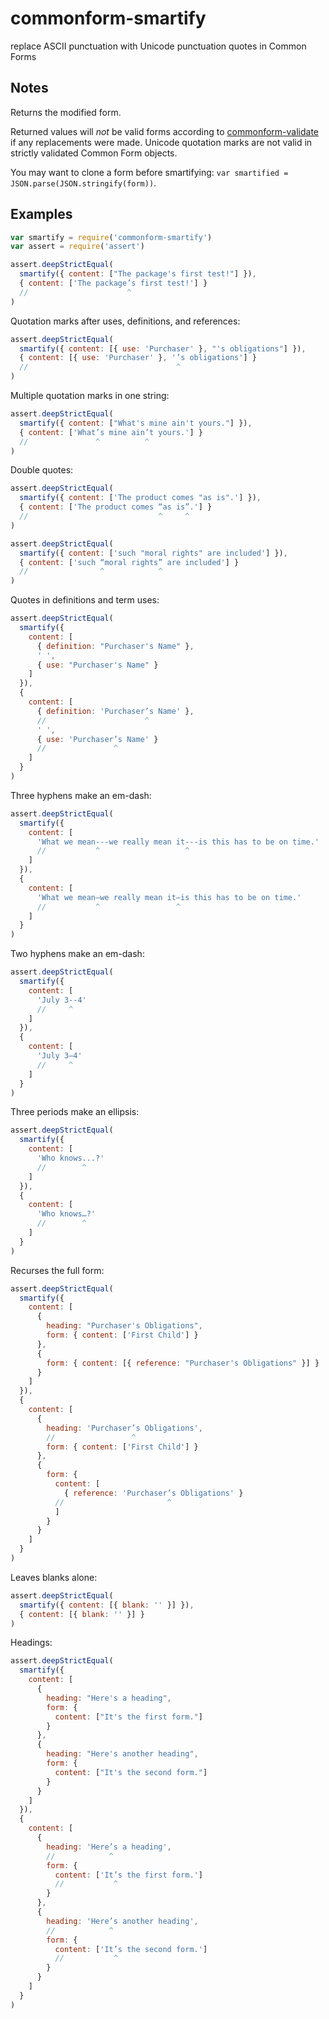 # commonform-smartify

replace ASCII punctuation with Unicode punctuation quotes in Common Forms

## Notes

Returns the modified form.

Returned values will _not_ be valid forms according to [commonform-validate](https://www.npmjs.com/package/commonform-validate) if any replacements were made.  Unicode quotation marks are not valid in strictly validated Common Form objects.

You may want to clone a form before smartifying: `var smartified = JSON.parse(JSON.stringify(form))`.

## Examples

```javascript
var smartify = require('commonform-smartify')
var assert = require('assert')

assert.deepStrictEqual(
  smartify({ content: ["The package's first test!"] }),
  { content: ['The package’s first test!'] }
  //                      ^
)
```

Quotation marks after uses, definitions, and references:

```javascript
assert.deepStrictEqual(
  smartify({ content: [{ use: 'Purchaser' }, "'s obligations"] }),
  { content: [{ use: 'Purchaser' }, '’s obligations'] }
  //                                 ^
)
```

Multiple quotation marks in one string:

```javascript
assert.deepStrictEqual(
  smartify({ content: ["What's mine ain't yours."] }),
  { content: ['What’s mine ain’t yours.'] }
  //               ^          ^
)
```

Double quotes:

```javascript
assert.deepStrictEqual(
  smartify({ content: ['The product comes "as is".'] }),
  { content: ['The product comes “as is”.'] }
  //                             ^     ^
)

assert.deepStrictEqual(
  smartify({ content: ['such "moral rights" are included'] }),
  { content: ['such “moral rights” are included'] }
  //                ^            ^
)
```

Quotes in definitions and term uses:

```javascript
assert.deepStrictEqual(
  smartify({
    content: [
      { definition: "Purchaser's Name" },
      ' ',
      { use: "Purchaser's Name" }
    ]
  }),
  {
    content: [
      { definition: 'Purchaser’s Name' },
      //                      ^
      ' ',
      { use: 'Purchaser’s Name' }
      //               ^
    ]
  }
)
```

Three hyphens make an em-dash:

```javascript
assert.deepStrictEqual(
  smartify({
    content: [
      'What we mean---we really mean it---is this has to be on time.'
      //           ^                   ^
    ]
  }),
  {
    content: [
      'What we mean—we really mean it—is this has to be on time.'
      //           ^                 ^
    ]
  }
)
```

Two hyphens make an em-dash:

```javascript
assert.deepStrictEqual(
  smartify({
    content: [
      'July 3--4'
      //     ^
    ]
  }),
  {
    content: [
      'July 3–4'
      //     ^
    ]
  }
)
```

Three periods make an ellipsis:

```javascript
assert.deepStrictEqual(
  smartify({
    content: [
      'Who knows...?'
      //        ^
    ]
  }),
  {
    content: [
      'Who knows…?'
      //        ^
    ]
  }
)
```
Recurses the full form:

```javascript
assert.deepStrictEqual(
  smartify({
    content: [
      {
        heading: "Purchaser's Obligations",
        form: { content: ['First Child'] }
      },
      {
        form: { content: [{ reference: "Purchaser's Obligations" }] }
      }
    ]
  }),
  {
    content: [
      {
        heading: 'Purchaser’s Obligations',
        //                 ^
        form: { content: ['First Child'] }
      },
      {
        form: {
          content: [
            { reference: 'Purchaser’s Obligations' }
          //                       ^
          ]
        }
      }
    ]
  }
)
```

Leaves blanks alone:

```javascript
assert.deepStrictEqual(
  smartify({ content: [{ blank: '' }] }),
  { content: [{ blank: '' }] }
)
```

Headings:

```javascript
assert.deepStrictEqual(
  smartify({
    content: [
      {
        heading: "Here's a heading",
        form: {
          content: ["It's the first form."]
        }
      },
      {
        heading: "Here's another heading",
        form: {
          content: ["It's the second form."]
        }
      }
    ]
  }),
  {
    content: [
      {
        heading: 'Here’s a heading',
        //            ^
        form: {
          content: ['It’s the first form.']
          //           ^
        }
      },
      {
        heading: 'Here’s another heading',
        //            ^
        form: {
          content: ['It’s the second form.']
          //           ^
        }
      }
    ]
  }
)
```
